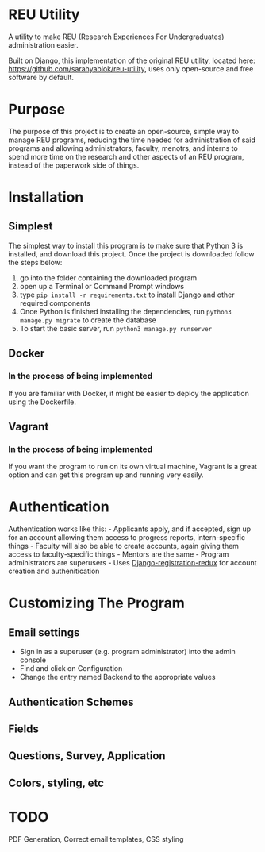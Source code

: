 # REU Utility
A utility to make REU (Research Experiences For Undergraduates) administration easier.

Built on Django, this implementation of the original REU utility, located here: https://github.com/sarahyablok/reu-utility, uses only open-source and free software
by default. 

# Purpose
The purpose of this project is to create an open-source, simple way to manage REU programs, reducing the time needed for administration of said programs and allowing administrators, faculty, menotrs, and interns to spend more time on the research and other aspects of an REU program, instead of the paperwork side of things.

# Installation
## Simplest
The simplest way to install this program is to make sure that Python 3 is installed, and download this project. Once the project is downloaded follow the steps below:
1. go into the folder containing the downloaded program
2. open up a Terminal or Command Prompt windows
3. type ```pip install -r requirements.txt``` to install Django and other required components
4. Once Python is finished installing the dependencies, run ```python3 manage.py migrate``` to create the database
5. To start the basic server, run ```python3 manage.py runserver```

## Docker
### In the process of being implemented
If you are familiar with Docker, it might be easier to deploy the application using the Dockerfile.
 
## Vagrant
### In the process of being implemented
If you want the program to run on its own virtual machine, Vagrant is a great option and can get this program up and running very easily.

# Authentication
Authentication works like this: 
    - Applicants apply, and if accepted, sign up for an account allowing them access to progress reports, intern-specific things
    - Faculty will also be able to create accounts, again giving them access to faculty-specific things
    - Mentors are the same
    - Program administrators are superusers
    - Uses [Django-registration-redux](https://github.com/macropin/django-registration) for account creation and authenitication

# Customizing The Program
## Email settings
- Sign in as a superuser (e.g. program administrator) into the admin console
- Find and click on Configuration
- Change the entry named Backend to the appropriate values
## Authentication Schemes
## Fields
## Questions, Survey, Application
## Colors, styling, etc

# TODO
PDF Generation, Correct email templates, CSS styling
